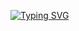 [![Typing SVG](https://readme-typing-svg.demolab.com?font=Mona+Sans&size=18&letterSpacing=1px&duration=4800&pause=1000&color=0969DA&width=435&lines=Hi%2C+%F0%9F%91%8B+I%E2%80%99m+Henrique-Fiorotti+;Learning+Back-end+development+%F0%9F%91%80)](https://git.io/typing-svg)



<!---
Henrique-Fiorotti/Henrique-Fiorotti is a ✨ special ✨ repository because its `README.md` (this file) appears on your GitHub profile.
You can click the Preview link to take a look at your changes.
--->
